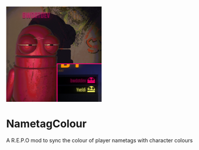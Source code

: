 ![](thunderstore/icon.png)

# NametagColour
A R.E.P.O mod to sync the colour of player nametags with character colours

